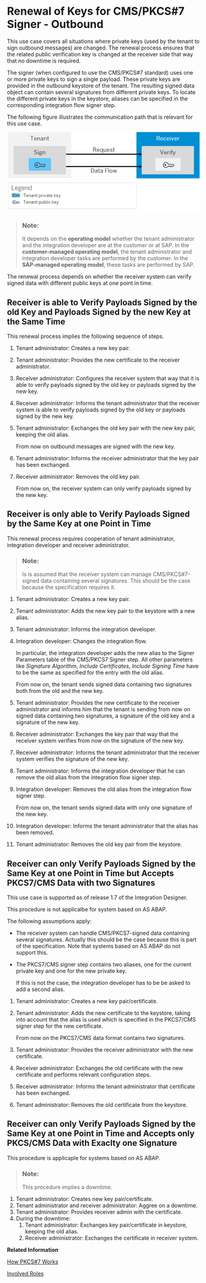 <!-- loiofe4d37f7b09c45818e8e818fc3fe73a9 -->

# Renewal of Keys for CMS/PKCS\#7 Signer - Outbound

This use case covers all situations where private keys \(used by the tenant to sign outbound messages\) are changed. The renewal process ensures that the related public verification key is changed at the receiver side that way that no downtime is required.

The signer \(when configured to use the CMS/PKCS\#7 standard\) uses one or more private keys to sign a single payload. These private keys are provided in the outbound keystore of the tenant. The resulting signed data object can contain several signatures from different private keys. To locate the different private keys in the keystore, aliases can be specified in the corresponding integration flow signer step.

The following figure illustrates the communication path that is relevant for this use case.

![](images/SAP_HCI_Security_Renewal_-_PKCS7_Outbound_Sign_26b58d0.png)

> ### Note:  
> It depends on the **operating model** whether the tenant administrator and the integration developer are at the customer or at SAP. In the **customer-managed operating model**, the tenant administrator and integration developer tasks are performed by the customer. In the **SAP-managed operating model**, these tasks are performed by SAP.

The renewal process depends on whether the receiver system can verify signed data with different public keys at one point in time.



## Receiver is able to Verify Payloads Signed by the old Key and Payloads Signed by the new Key at the Same Time

This renewal process implies the following sequence of steps.

1.  Tenant administrator: Creates a new key pair.
2.  Tenant administrator: Provides the new certificate to the receiver administrator.
3.  Receiver administrator: Configures the receiver system that way that it is able to verify payloads signed by the old key or payloads signed by the new key.
4.  Receiver administrator: Informs the tenant administrator that the receiver system is able to verify payloads signed by the old key or payloads signed by the new key.
5.  Tenant administrator: Exchanges the old key pair with the new key pair, keeping the old alias.

    From now on outbound messages are signed with the new key.

6.  Tenant administrator: Informs the receiver administrator that the key pair has been exchanged.
7.  Receiver administrator: Removes the old key pair.

    From now on, the receiver system can only verify payloads signed by the new key.




## Receiver is only able to Verify Payloads Signed by the Same Key at one Point in Time

This renewal process requires cooperation of tenant administrator, integration developer and receiver administrator.

> ### Note:  
> Is is assumed that the receiver system can manage CMS/PKCS\#7-signed data containing several signatures. This should be the case because the specification requires it.

1.  Tenant administrator: Creates a new key pair.
2.  Tenant administrator: Adds the new key pair to the keystore with a new alias.
3.  Tenant administrator: Informs the integration developer.
4.  Integration developer: Changes the integration flow.

    In particular, the integration developer adds the new alias to the Signer Parameters table of the CMS/PKCS7 Signer step. All other parameters like *Signature Algorithm*, *Include Certificates*, *Include Signing Time* have to be the same as specified for the entry with the old alias.

    From now on, the tenant sends signed data containing two signatures both from the old and the new key.

5.  Tenant administrator: Provides the new certificate to the receiver administrator and informs him that the tenant is sending from now on signed data containing two signatures, a signature of the old key and a signature of the new key.
6.  Receiver administrator: Exchanges the key pair that way that the receiver system verifies from now on the signature of the new key.
7.  Receiver administrator: Informs the tenant administrator that the receiver system verifies the signature of the new key.
8.  Tenant administrator: Informs the integration developer that he can remove the old alias from the integration flow signer step.
9.  Integration developer: Removes the old alias from the integration flow signer step.

    From now on, the tenant sends signed data with only one signature of the new key.

10. Integration developer: Informs the tenant administrator that the alias has been removed.
11. Tenant administrator: Removes the old key pair from the keystore.



## Receiver can only Verify Payloads Signed by the Same Key at one Point in Time but Accepts PKCS7/CMS Data with two Signatures

This use case is supported as of release 1.7 of the Integration Designer.

This procedure is not applicalbe for system based on AS ABAP.

The following assumptions apply:

-   The receiver system can handle CMS/PKCS7-signed data containing several signatures. Actually this should be the case because this is part of the specification. Note that systems based on AS ABAP do not support this.

-   The PKCS7/CMS signer step contains two aliases, one for the current private key and one for the new private key.

    If this is not the case, the integration developer has to be be asked to add a second alias.


1.  Tenant administrator: Creates a new key pair/certificate.
2.  Tenant administrator: Adds the new certificate to the keystore, taking into account that the alias is used which is specified in the PKCS7/CMS signer step for the new certificate.

    From now on the PKCS7/CMS data format contains two signatures.

3.  Tenant administrator: Provides the receiver administrator with the new certificate.
4.  Receiver administrator: Exchanges the old certificate with the new certificate and performs relevant configuration steps.
5.  Receiver administrator: Informs the tenant administrator that certificate has been exchanged.
6.  Tenant administrator: Removes the old certificate from the keystore.



## Receiver can only Verify Payloads Signed by the Same Key at one Point in Time and Accepts only PKCS/CMS Data with Exaclty one Signature

This procedure is applicaple for systems based on AS ABAP.

> ### Note:  
> This procedure implies a downtime.

1.  Tenant administrator: Creates new key pair/certificate.
2.  Tenant administrator and receiver administrator: Aggree on a downtime.
3.  Tenant administrator: Provides receiver admin with the certificate.
4.  During the downtime:
    1.  Tenant administrator: Exchanges key pair/certificate in keystore, keeping the old alias.
    2.  Receiver administrator: Exchanges the certificate in receiver system.


**Related Information**  


[How PKCS\#7 Works](../ConnectionSetup/how-pkcs-7-works-21325d5.md "You have the option to sign and encrypt message payloads based on PKCS#7/CMS Enveloped Data and Signed Data (PKCS stands for Public Key Cryptography Standards).")

[Involved Roles](involved-roles-3968091.md "The security artifact renewal process requires that different persons perform a sequence of steps in a coordinated way on each side of the communication. The exact sequence depends on the kind of security material which is renewed and on the use case.")

